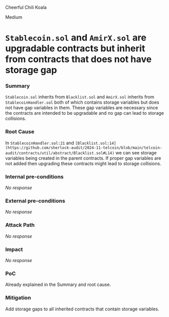Cheerful Chili Koala

Medium

# `Stablecoin.sol` and `AmirX.sol` are upgradable contracts but inherit from contracts that does not have storage gap

### Summary

`Stablecoin.sol` inherits from `Blacklist.sol` and `AmirX.sol` inherits from `StablecoinHandler.sol` both of which contains storage variables but does not have gap variables in them. These gap variables are necessary since the contracts are intended to be upgradable and no gap can lead to storage collisions.

### Root Cause

In `StablecoinHandler.sol:21` and `[Blacklist.sol:14](https://github.com/sherlock-audit/2024-11-telcoin/blob/main/telcoin-audit/contracts/util/abstract/Blacklist.sol#L14)` we can see storage variables being created in the parent contracts. If proper gap variables are not added then upgrading these contracts might lead to storage collisions.

### Internal pre-conditions

_No response_

### External pre-conditions

_No response_

### Attack Path

_No response_

### Impact

_No response_

### PoC

Already explained in the Summary and root cause.

### Mitigation

Add storage gaps to all inherited contracts that contain storage variables.